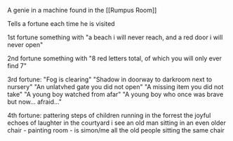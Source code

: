A genie in a machine found in the [[Rumpus Room]]

Tells a fortune each time he is visited

1st fortune something with "a beach i will never reach, and a red door i will never open"

2nd fortune something with "8 red letters total, of which you will only ever find 7"

3rd fortune:
"Fog is clearing"
"Shadow in doorway to darkroom next to nursery"
"An unlatvhed gate you did not open"
"A missing item you did not take"
"A young boy watched from afar"
"A young boy who once was brave but now... afraid..."

4th fortune:
pattering steps of children running in the forrest
the joyful echoes of laughter in the courtyard
i see an old man sitting in an even older chair - painting room -  is simon/me
all the old people sitting the same chair